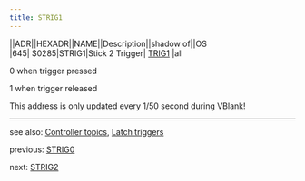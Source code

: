 ```yaml
---
title: STRIG1
---
```

||ADR||HEXADR||NAME||Description||shadow of||OS  
|645| $0285|STRIG1|Stick 2 Trigger| [TRIG1](../GRAFM/index.md) |all  
  
0 when trigger pressed  
  
1 when trigger released  
  
This address is only updated every 1/50 second during VBlank!  
  
---
see also: [Controller topics](../Controller_topics/index.md), [Latch triggers](../GRACTL/index.md)  
  
previous: [STRIG0](../STRIG0/index.md)  
  
next: [STRIG2](../STRIG2/index.md)  
